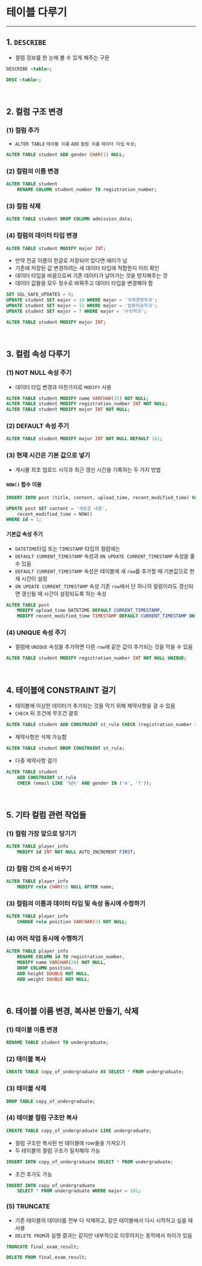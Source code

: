 # 테이블 다루기
**********
## 1. `DESCRIBE`
* 컬럼 정보를 한 눈에 볼 수 있게 해주는 구문

```sql
DESCRIBE <table>;

DESC <table>;
```

<br>

## 2. 컬럼 구조 변경
### (1) 컬럼 추가
* `ALTER TABLE` `테이블 이름` `ADD` `컬럼 이름` `데이터 타입` `속성;`
```sql
ALTER TABLE student ADD gender CHAR(1) NULL;
```

### (2) 컬럼의 이름 변경
```sql
ALTER TABLE student
	RENAME COLUMN student_number TO registration_number;
```

### (3) 컬럼 삭제
```sql
ALTER TABLE student DROP COLUMN admission_date;
```

### (4) 컬럼의 데이터 타입 변경
```sql
ALTER TABLE student MODIFY major INT;
```
* 만약 전공 이름이 한글로 저장되어 있다면 에러가 남
* 기존에 저장된 값 변경하려는 새 데이터 타입에 적합한지 미리 확인
* 데이터 타입을 바꿈으로써 기존 데이터가 날아가는 것을 방지해주는 것
* 데이터 값들을 모두 정수로 바꿔주고 데이터 타입을 변경해야 함

```sql
SET SQL_SAFE_UPDATES = 0;
UPDATE student SET major = 10 WHERE major = '국제경영학과';
UPDATE student SET major = 12 WHERE major = '컴퓨터공학과';
UPDATE student SET major = 7 WHERE major = '수의학과';

ALTER TABLE student MODIFY major INT;
```


<br>


## 3. 컬럼 속성 다루기
### (1) NOT NULL 속성 주기
* 데이터 타입 변경과 마찬가지로 `MODIFY` 사용
```sql
ALTER TABLE student MODIFY name VARCHAR(35) NOT NULL;
ALTER TABLE student MODIFY registration_number INT NOT NULL;
ALTER TABLE student MODIFY major INT NOT NULL;
```

### (2) DEFAULT 속성 주기

```sql
ALTER TABLE student MODIFY major INT NOT NULL DEFAULT 101;
```

### (3) 현재 시간은 기본 값으로 넣기
* 게시물 최초 업로드 시각과 최근 갱신 시간을 기록하는 두 가지 방법
#### `NOW()` 함수 이용
```sql
INSERT INTO post (title, content, upload_time, recent_modified_time) VALUES ("제목", "내용", NOW(), NOW());
```

```sql
UPDATE post SET content = '새로운 내용', 
    recent_modified_time = NOW()
WHERE id = 1;
```

#### 기본값 속성 주기
* `DATETIME`타입 또는 `TIMESTAMP` 타입의 컬럼에는
* `DEFAULT CURRENT_TIMESTAMP` 속성과 `ON UPDATE CURRENT_TIMESTAMP` 속성을 줄 수 있음
* `DEFAULT CURRENT_TIMESTAMP` 속성은 테이블에 새 `row`를 추가할 때 기본값으로 현재 시간이 설정
* `ON UPDATE CURRENT_TIMESTAMP` 속성 기존 `row`에서 단 하나의 컬럼이라도 갱신되면 갱신될 때 시간이 설정되도록 하는 속성
```sql
ALTER TABLE post
    MODIFY upload_time DATETIME DEFAULT CURRENT_TIMESTAMP,
    MODIFY recent_modified_time TIMESTAMP DEFAULT CURRENT_TIMESTAMP ON UPDATE CURRENT_TIMESTAMP;
```

### (4) UNIQUE 속성 주기
* 컬럼에 `UNIQUE` 속성을 추가하면 다른 `row`에 같은 값이 추가되는 것을 막을 수 있음

```sql
ALTER TABLE student MODIFY registration_number INT NOT NULL UNIQUE;
```

<br>

## 4. 테이블에 CONSTRAINT 걸기
* 테이블에 이상한 데이터가 추가되는 것을 막기 위해 제약사항을 걸 수 있음
* `CHECK` 뒤 조건에 무조건 괄호 

```sql
ALTER TABLE student ADD CONSTRAINT st_rule CHECK (registration_number < 30000000);
```
* 제약사항은 삭제 가능함
```sql
ALTER TABLE student DROP CONSTRAINT st_rule; 
```

* 다중 제약사항 걸기

```sql
ALTER TABLE student
    ADD CONSTRAINT st_rule
    CHECK (email LIKE '%@%' AND gender IN ('m', 'f'));
```

<br>

## 5. 기타 컬럼 관련 작업들 
### (1) 컬럼 가장 앞으로 당기기
```sql
ALTER TABLE player_info
    MODIFY id INT NOT NULL AUTO_INCREMENT FIRST;
```

### (2) 컬럼 간의 순서 바꾸기
```sql
ALTER TABLE player_info
    MODIFY role CHAR(5) NULL AFTER name;
```

### (3) 컬럼의 이름과 데이터 타입 및 속성 동시에 수정하기
```sql
ALTER TABLE player_info
    CHANGE role position VARCHAR(2) NOT NULL;
```

### (4) 여러 작업 동시에 수행하기
```sql
ALTER TABLE player_info
    RENAME COLUMN id TO registration_number,
    MODIFY name VARCHAR(20) NOT NULL,
    DROP COLUMN position,
    ADD height DOUBLE NOT NULL,
    ADD weight DOUBLE NOT NULL;
```


<br>

## 6. 테이블 이름 변경, 복사본 만들기, 삭제
### (1) 테이블 이름 변경
```sql
RENAME TABLE student TO undergraduate;
```

### (2) 테이블 복사
```sql
CREATE TABLE copy_of_undergraduate AS SELECT * FROM undergraduate;
```

### (3) 테이블 삭제
```sql
DROP TABLE copy_of_undergraduate;
```

### (4) 테이블 컬럼 구조만 복사

```sql
CREATE TABLE copy_of_undergraduate LIKE undergraduate;
```
* 컬럼 구조만 복사된 빈 테이블에 row들을 가져오기
* 두 테이블의 컬럼 구조가 일치해야 가능
```sql
INSERT INTO copy_of_undergraduate SELECT * FROM undergraduate;
```
* 조건 추가도 가능
```sql
INSERT INTO copy_of_undergraduate 
    SELECT * FROM undergraduate WHERE major = 101;
```

### (5) TRUNCATE
* 기존 테이블의 데이터를 전부 다 삭제하고, 같은 테이블에서 다시 시작하고 싶을 때 사용
* `DELETE FROM`과 실행 결과는 같지만 내부적으로 이루어지는 동작에서 차이가 있음
```sql
TRUNCATE final_exam_result;

DELETE FROM final_exam_result;
```